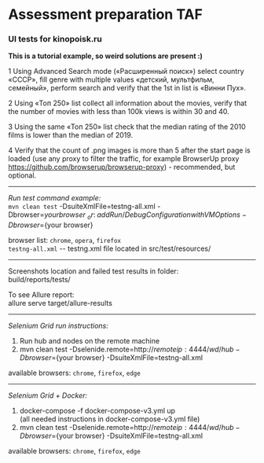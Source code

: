 # Assessment preparation TAF

### UI tests for kinopoisk.ru

**This is a tutorial example, so weird solutions are present :)**

1 Using Advanced Search mode («Расширенный поиск») select country «СССР», fill genre with multiple values «детский,
мультфильм, семейный», perform search and verify that the 1st in list is «Винни Пух».

2 Using «Топ 250» list collect all information about the movies, verify that the number of movies with less than 100k
views is within 30 and 40.

3 Using the same «Топ 250» list check that the median rating of the 2010 films is lower than the median of 2019.

4 Verify that the count of .png images is more than 5 after the start page is loaded (use any proxy to filter the
traffic, for example BrowserUp proxy https://github.com/browserup/browserup-proxy) - recommended, but optional.

 *********
_Run test command example:_\
`mvn clean test` -DsuiteXmlFile=testng-all.xml -Dbrowser=${your browser}\
_or:_\
add Run/Debug Configuration with VM Options -Dbrowser=${your browser}

browser list: `chrome`, `opera`, `firefox`\
`testng-all.xml` -- testng.xml file located in src/test/resources/

**********
Screenshots location and failed test results in folder:\
build/reports/tests/

To see Allure report:\
allure serve target/allure-results
**********
_Selenium Grid run instructions:_

1. Run hub and nodes on the remote machine
2. mvn clean test -Dselenide.remote=http://${remote ip}:4444/wd/hub -Dbrowser=${your browser} -DsuiteXmlFile=testng-all.xml

available browsers: `chrome`, `firefox`, `edge`
**********
_Selenium Grid + Docker:_

1. docker-compose -f docker-compose-v3.yml up\
   (all needed instructions in docker-compose-v3.yml file)
2. mvn clean test -Dselenide.remote=http://${remote ip}:4444/wd/hub -Dbrowser=${your browser}
   -DsuiteXmlFile=testng-all.xml

available browsers: `chrome`, `firefox`, `edge`
